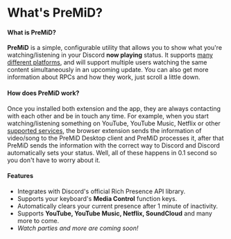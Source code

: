 # What's PreMiD?

#### What is PreMiD?

**PreMiD** is a simple, configurable utility that allows you to show what you're watching/listening in your Discord **now playing** status. It supports [many different platforms](https://github.com/PreMiD/PreMiD/wiki/Support#services), and will support multiple users watching the same content simultaneously in an upcoming update. You can also get more information about RPCs and how they work, just scroll a little down.

#### How does PreMiD work?

Once you installed both extension and the app, they are always contacting with each other and be in touch any time. For example, when you start watching/listening something on YouTube, YouTube Music, Netflix or other [supported services](https://github.com/PreMiD/PreMiD/wiki/Support#services), the browser extension sends the information of video/song to the PreMiD Desktop client and PreMiD processes it, after that PreMiD sends the information with the correct way to Discord and Discord automatically sets your status. Well, all of these happens in 0.1 second so you don't have to worry about it.

#### Features

* Integrates with Discord's official Rich Presence API library.
* Supports your keyboard's **Media Control** function keys.
* Automatically clears your current presence after 1 minute of inactivity.
* Supports **YouTube, YouTube Music, Netflix, SoundCloud** and many more to come.
* _Watch parties and more are coming soon!_

